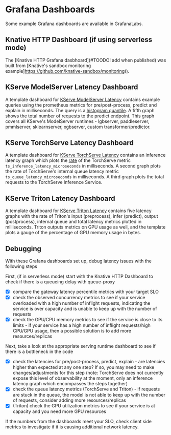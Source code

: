 # Grafana Dashboards 

Some example Grafana dashboards are available in GrafanaLabs. 

## Knative HTTP Dashboard (if using serverless mode)

The [Knative HTTP Grafana dasbhoard](#TOODO! add when published) was built from [Knative's sandbox monitoring example]https://github.com/knative-sandbox/monitoring().

## KServe ModelServer Latency Dashboard

A template dashboard for [KServe ModelServer Latency](https://grafana.com/grafana/dashboards/17969-kserve-modelserver-latency/) contains example queries using the prometheus metrics for pre/post-process, predict and explain in milliseconds. The query is a [histogram quantile](https://prometheus.io/docs/prometheus/latest/querying/functions/#histogram_quantile). A fifth graph shows the total number of requests to the predict endpoint. This graph covers all KServe's ModelServer runtimes - lgbserver, paddleserver, pmmlserver, sklearnserver, xgbserver, custom transformer/predictor.

## KServe TorchServe Latency Dashboard

A template dashboard for [KServe TorchServe Latency](https://grafana.com/grafana/dashboards/18026-kserve-torchserve-latency/) contains an inference latency graph which plots the [rate](https://prometheus.io/docs/prometheus/latest/querying/functions/#rate) of the TorchServe metric `ts_inference_latency_microseconds` in milliseconds. A second graph plots the rate of TorchServe's internal queue latency metric `ts_queue_latency_microseconds` in milliseconds. A third graph plots the total requests to the TorchServe Inference Service. 

## KServe Triton Latency Dashboard 

A template dashboard for [KServe Triton Latency](https://grafana.com/grafana/dashboards/18027-kserve-triton-latency/) contains five latency graphs with the rate of Triton's input (preprocess), infer (predict), output (postprocess), internal queue and total latency metrics plotted in milliseconds. Triton outputs metrics on GPU usage as well, and the template plots a gauge of the percentage of GPU memory usage in bytes.

## Debugging 

With these Grafana dashboards set up, debug latency issues with the following steps

First, (if in serverless mode) start with the Knative HTTP Dashboard to check if there is a queueing delay with queue-proxy

- [x] compare the gateway latency percentile metrics with your target SLO  
- [x] check the observed concurrency metrics to see if your service overloaded with a high number of inflight requests, indicating the service is over capacity and is unable to keep up with the number of requests 
- [x] check the GPU/CPU memory metrics to see if the service is close to its limits - if your service has a high number of inflight requests/high CPU/GPU usage, then a possible solution is to add more resources/replicas

Next, take a look at the appropriate serving runtime dashboard to see if there is a bottleneck in the code

- [x] check the latencies for pre/post-process, predict, explain - are latencies higher than expected at any one step? If so, you may need to make changes/adjustments for this step (note: TorchServe does not currently expose this level of observability at the moment, only an inference latency graph which encompasses the steps together)
- [x] check the queue latency metrics (TorchServe and Triton) - if requests are stuck in the queue, the model is not able to keep up with the number of requests, consider adding more resources/replicas
- [x] (Triton) check the GPU utilization metrics to see if your service is at capacity and you need more GPU resources

If the numbers from the dashboards meet your SLO, check client side metrics to investigate if it is causing additional network latency. 
 

